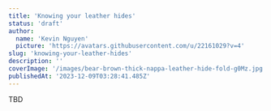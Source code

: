 ```yaml
---
title: 'Knowing your leather hides'
status: 'draft'
author:
  name: 'Kevin Nguyen'
  picture: 'https://avatars.githubusercontent.com/u/22161029?v=4'
slug: 'knowing-your-leather-hides'
description: ''
coverImage: '/images/bear-brown-thick-nappa-leather-hide-fold-g0Mz.jpg'
publishedAt: '2023-12-09T03:28:41.485Z'
---
```


TBD